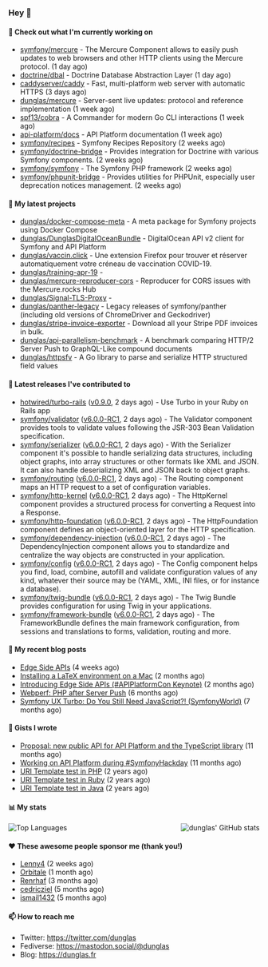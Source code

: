### Hey 👋

#### 👷 Check out what I'm currently working on

- [symfony/mercure](https://github.com/symfony/mercure) - The Mercure Component allows to easily push updates to web browsers and other HTTP clients using the Mercure protocol. (1 day ago)
- [doctrine/dbal](https://github.com/doctrine/dbal) - Doctrine Database Abstraction Layer (1 day ago)
- [caddyserver/caddy](https://github.com/caddyserver/caddy) - Fast, multi-platform web server with automatic HTTPS (3 days ago)
- [dunglas/mercure](https://github.com/dunglas/mercure) - Server-sent live updates: protocol and reference implementation (1 week ago)
- [spf13/cobra](https://github.com/spf13/cobra) - A Commander for modern Go CLI interactions (1 week ago)
- [api-platform/docs](https://github.com/api-platform/docs) - API Platform documentation (1 week ago)
- [symfony/recipes](https://github.com/symfony/recipes) - Symfony Recipes Repository (2 weeks ago)
- [symfony/doctrine-bridge](https://github.com/symfony/doctrine-bridge) - Provides integration for Doctrine with various Symfony components. (2 weeks ago)
- [symfony/symfony](https://github.com/symfony/symfony) - The Symfony PHP framework (2 weeks ago)
- [symfony/phpunit-bridge](https://github.com/symfony/phpunit-bridge) - Provides utilities for PHPUnit, especially user deprecation notices management. (2 weeks ago)

#### 🌱 My latest projects

- [dunglas/docker-compose-meta](https://github.com/dunglas/docker-compose-meta) - A meta package for Symfony projects using Docker Compose
- [dunglas/DunglasDigitalOceanBundle](https://github.com/dunglas/DunglasDigitalOceanBundle) - DigitalOcean API v2 client for Symfony and API Platform
- [dunglas/vaccin.click](https://github.com/dunglas/vaccin.click) - Une extension Firefox pour trouver et réserver automatiquement votre créneau de vaccination COVID-19.
- [dunglas/training-apr-19](https://github.com/dunglas/training-apr-19) - 
- [dunglas/mercure-reproducer-cors](https://github.com/dunglas/mercure-reproducer-cors) - Reproducer for CORS issues with the Mercure.rocks Hub
- [dunglas/Signal-TLS-Proxy](https://github.com/dunglas/Signal-TLS-Proxy) - 
- [dunglas/panther-legacy](https://github.com/dunglas/panther-legacy) - Legacy releases of symfony/panther (including old versions of ChromeDriver and Geckodriver)
- [dunglas/stripe-invoice-exporter](https://github.com/dunglas/stripe-invoice-exporter) - Download all your Stripe PDF invoices in bulk.
- [dunglas/api-parallelism-benchmark](https://github.com/dunglas/api-parallelism-benchmark) - A benchmark comparing HTTP/2 Server Push to GraphQL-Like compound documents
- [dunglas/httpsfv](https://github.com/dunglas/httpsfv) - A Go library to parse and serialize HTTP structured field values

#### 🔭 Latest releases I've contributed to

- [hotwired/turbo-rails](https://github.com/hotwired/turbo-rails) ([v0.9.0](https://github.com/hotwired/turbo-rails/releases/tag/v0.9.0), 2 days ago) - Use Turbo in your Ruby on Rails app
- [symfony/validator](https://github.com/symfony/validator) ([v6.0.0-RC1](https://github.com/symfony/validator/releases/tag/v6.0.0-RC1), 2 days ago) - The Validator component provides tools to validate values following the JSR-303 Bean Validation specification.
- [symfony/serializer](https://github.com/symfony/serializer) ([v6.0.0-RC1](https://github.com/symfony/serializer/releases/tag/v6.0.0-RC1), 2 days ago) - With the Serializer component it&#39;s possible to handle serializing data structures, including object graphs, into array structures or other formats like XML and JSON. It can also handle deserializing XML and JSON back to object graphs.
- [symfony/routing](https://github.com/symfony/routing) ([v6.0.0-RC1](https://github.com/symfony/routing/releases/tag/v6.0.0-RC1), 2 days ago) - The Routing component maps an HTTP request to a set of configuration variables.
- [symfony/http-kernel](https://github.com/symfony/http-kernel) ([v6.0.0-RC1](https://github.com/symfony/http-kernel/releases/tag/v6.0.0-RC1), 2 days ago) - The HttpKernel component provides a structured process for converting a Request into a Response.
- [symfony/http-foundation](https://github.com/symfony/http-foundation) ([v6.0.0-RC1](https://github.com/symfony/http-foundation/releases/tag/v6.0.0-RC1), 2 days ago) - The HttpFoundation component defines an object-oriented layer for the HTTP specification.
- [symfony/dependency-injection](https://github.com/symfony/dependency-injection) ([v6.0.0-RC1](https://github.com/symfony/dependency-injection/releases/tag/v6.0.0-RC1), 2 days ago) - The DependencyInjection component allows you to standardize and centralize the way objects are constructed in your application.
- [symfony/config](https://github.com/symfony/config) ([v6.0.0-RC1](https://github.com/symfony/config/releases/tag/v6.0.0-RC1), 2 days ago) - The Config component helps you find, load, combine, autofill and validate configuration values of any kind, whatever their source may be (YAML, XML, INI files, or for instance a database).
- [symfony/twig-bundle](https://github.com/symfony/twig-bundle) ([v6.0.0-RC1](https://github.com/symfony/twig-bundle/releases/tag/v6.0.0-RC1), 2 days ago) - The Twig Bundle provides configuration for using Twig in your applications.
- [symfony/framework-bundle](https://github.com/symfony/framework-bundle) ([v6.0.0-RC1](https://github.com/symfony/framework-bundle/releases/tag/v6.0.0-RC1), 2 days ago) - The FrameworkBundle defines the main framework configuration, from sessions and translations to forms, validation, routing and more.

#### 📜 My recent blog posts

- [Edge Side APIs](https://dunglas.fr/2021/10/edge-side-apis/) (4 weeks ago)
- [Installing a LaTeX environment on a Mac](https://dunglas.fr/2021/09/installing-a-latex-environment-on-a-mac/) (2 months ago)
- [Introducing Edge Side APIs (#APIPlatformCon Keynote)](https://dunglas.fr/2021/09/introducing-edge-side-apis-apiplatformcon-keynote/) (2 months ago)
- [Webperf: PHP after Server Push](https://dunglas.fr/2021/05/webperf-php-after-server-push/) (6 months ago)
- [Symfony UX Turbo: Do You Still Need JavaScript?! (SymfonyWorld)](https://dunglas.fr/2021/04/symfony-ux-turbo-do-you-still-need-javascript/) (7 months ago)

#### 📓 Gists I wrote

- [Proposal: new public API for API Platform and the TypeScript library](https://gist.github.com/4da2026f34bf7f18e1db955ef8a9b417) (11 months ago)
- [Working on API Platform during #SymfonyHackday](https://gist.github.com/3949272d40e6390cdd2850a4f312a02a) (11 months ago)
- [URI Template test in PHP](https://gist.github.com/5b10b586427cf66e78a968f82f80691a) (2 years ago)
- [URI Template test in Ruby](https://gist.github.com/ec793690f66167cb849c02284ecf748d) (2 years ago)
- [URI Template test in Java](https://gist.github.com/788b70312231d24e46d7632c634784f5) (2 years ago)

#### 📊 My stats

<img align="right" alt="dunglas' GitHub stats" src="https://github-readme-stats.vercel.app/api?username=dunglas&count_private=1&show_icons=true">

![Top Languages](https://github-readme-stats.vercel.app/api/top-langs/?username=dunglas)

#### ❤️ These awesome people sponsor me (thank you!)

- [Lenny4](https://github.com/Lenny4) (2 weeks ago)
- [Orbitale](https://github.com/Orbitale) (1 month ago)
- [Renrhaf](https://github.com/Renrhaf) (3 months ago)
- [cedricziel](https://github.com/cedricziel) (5 months ago)
- [ismail1432](https://github.com/ismail1432) (5 months ago)

#### 📫 How to reach me

- Twitter: https://twitter.com/dunglas
- Fediverse: https://mastodon.social/@dunglas
- Blog: https://dunglas.fr
